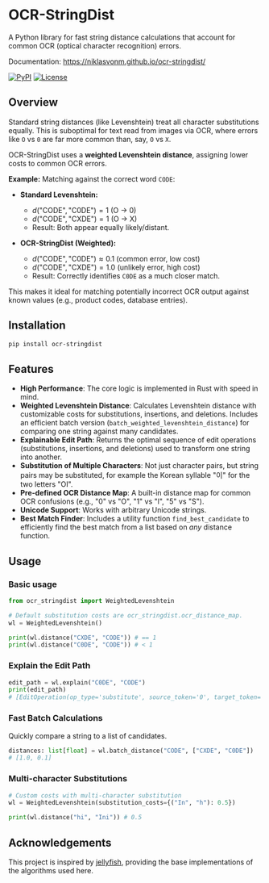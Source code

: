 # OCR-StringDist

A Python library for fast string distance calculations that account for common OCR (optical character recognition) errors.

Documentation: https://niklasvonm.github.io/ocr-stringdist/

[![PyPI](https://img.shields.io/badge/PyPI-Package-blue)](https://pypi.org/project/ocr-stringdist/)
[![License](https://img.shields.io/badge/License-MIT-green)](LICENSE)

## Overview

Standard string distances (like Levenshtein) treat all character substitutions equally. This is suboptimal for text read from images via OCR, where errors like `O` vs `0` are far more common than, say, `O` vs `X`.

OCR-StringDist uses a **weighted Levenshtein distance**, assigning lower costs to common OCR errors.

**Example:** Matching against the correct word `CODE`:

* **Standard Levenshtein:**
    * $d(\text{"CODE"}, \text{"C0DE"}) = 1$ (O → 0)
    * $d(\text{"CODE"}, \text{"CXDE"}) = 1$ (O → X)
    * Result: Both appear equally likely/distant.

* **OCR-StringDist (Weighted):**
    * $d(\text{"CODE"}, \text{"C0DE"}) \approx 0.1$ (common error, low cost)
    * $d(\text{"CODE"}, \text{"CXDE"}) = 1.0$ (unlikely error, high cost)
    * Result: Correctly identifies `C0DE` as a much closer match.

This makes it ideal for matching potentially incorrect OCR output against known values (e.g., product codes, database entries).

## Installation

```bash
pip install ocr-stringdist
```

## Features

- **High Performance**: The core logic is implemented in Rust with speed in mind.
- **Weighted Levenshtein Distance**: Calculates Levenshtein distance with customizable costs for substitutions, insertions, and deletions. Includes an efficient batch version (`batch_weighted_levenshtein_distance`) for comparing one string against many candidates.
- **Explainable Edit Path**: Returns the optimal sequence of edit operations (substitutions, insertions, and deletions) used to transform one string into another.
- **Substitution of Multiple Characters**: Not just character pairs, but string pairs may be substituted, for example the Korean syllable "이" for the two letters "OI".
- **Pre-defined OCR Distance Map**: A built-in distance map for common OCR confusions (e.g., "0" vs "O", "1" vs "l", "5" vs "S").
- **Unicode Support**: Works with arbitrary Unicode strings.
- **Best Match Finder**: Includes a utility function `find_best_candidate` to efficiently find the best match from a list based on _any_ distance function.

## Usage

### Basic usage

```python
from ocr_stringdist import WeightedLevenshtein

# Default substitution costs are ocr_stringdist.ocr_distance_map.
wl = WeightedLevenshtein()

print(wl.distance("CXDE", "CODE")) # == 1
print(wl.distance("C0DE", "CODE")) # < 1
```

### Explain the Edit Path

```python
edit_path = wl.explain("C0DE", "CODE")
print(edit_path)
# [EditOperation(op_type='substitute', source_token='0', target_token='O', cost=0.1)]
```

### Fast Batch Calculations

Quickly compare a string to a list of candidates.

```python
distances: list[float] = wl.batch_distance("CODE", ["CXDE", "C0DE"])
# [1.0, 0.1]
```

### Multi-character Substitutions

```python
# Custom costs with multi-character substitution
wl = WeightedLevenshtein(substitution_costs={("In", "h"): 0.5})

print(wl.distance("hi", "Ini")) # 0.5
```


## Acknowledgements

This project is inspired by [jellyfish](https://github.com/jamesturk/jellyfish), providing the base implementations of the algorithms used here.
